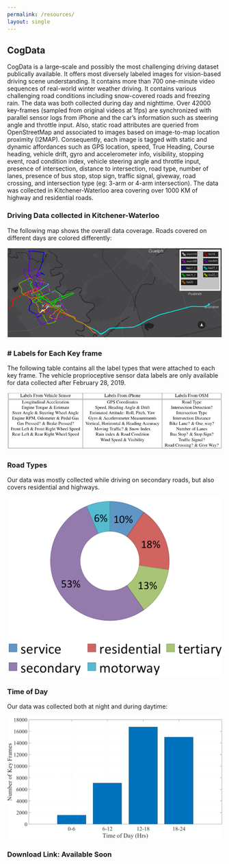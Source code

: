 ```yaml
---
permalink: /resources/
layout: single
---
```


## CogData

CogData is a large–scale and possibly the most challenging driving dataset publically available. It offers most diversely labeled images for vision-based driving scene understanding. It contains more than 700 one-minute video sequences of real-world winter weather driving. It contains various challenging road conditions including snow-covered roads and freezing rain. The data was both collected during day and nighttime. Over 42000 key-frames (sampled from original videos at 1fps) are synchronized with parallel sensor logs from iPhone and the car’s information such as steering angle and throttle input. Also, static road attributes are queried from OpenStreetMap and associated to images based on image-to-map location proximity (I2MAP). Consequently, each image is tagged with static and dynamic affordances such as GPS location, speed, True Heading, Course heading, vehicle drift, gyro and accelerometer info, visibility, stopping event, road condition index, vehicle steering angle and throttle input, presence of intersection, distance to intersection, road type, number of lanes, presence of bus stop, stop sign, traffic signal, giveway, road crossing, and intersection type (eg: 3-arm or 4-arm intersection). The data was collected in Kitchener-Waterloo area covering over 1000 KM of highway and residential roads.


### Driving Data collected in Kitchener-Waterloo

The following map shows the overall data coverage. Roads covered on different days are colored differently:

   ![img](\assets\images\clip_image003.png)   

### # Labels for Each Key frame

The following table contains all the label types that were attached to each key frame. The vehicle proprioceptive sensor data labels are only available for data collected after February 28, 2019.

   ![img](\assets\images\clip_image005.png)   

### Road Types

 

Our data was mostly collected while driving on secondary roads, but also covers residential and highways.

   ![img](\assets\images\clip_image007.png)   

 

### Time of Day 

 

Our data was collected both at night and during daytime:

   ![img](\assets\images\clip_image009.png)   

 

### Download Link: Available Soon